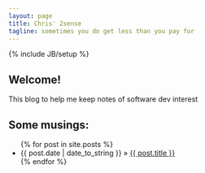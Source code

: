 ```yaml
---
layout: page
title: Chris' 2sense
tagline: sometimes you do get less than you pay for
---
```

{% include JB/setup %}


## Welcome!

This blog to help me keep notes of software dev interest





## Some musings:

<ul class="posts">
  {% for post in site.posts %}
    <li><span>{{ post.date | date_to_string }}</span> &raquo; <a href="{{ BASE_PATH }}{{ post.url }}">{{ post.title }}</a></li>
  {% endfor %}
</ul>

